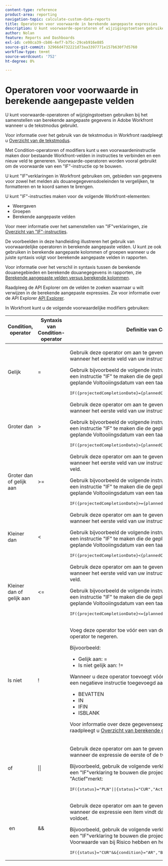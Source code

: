 ```yaml
---
content-type: reference
product-area: reporting
navigation-topic: calculate-custom-data-reports
title: Operatoren voor voorwaarde in berekende aangepaste expressies
description: U kunt voorwaarde-operatoren of wijzigingstoetsen gebruiken bij het samenstellen van berekende aangepaste gegevens in Adobe Workfront wanneer u de tekstmodus gebruikt.
author: Nolan
feature: Reports and Dashboards
exl-id: ce98ca39-cb86-4ef7-b75c-29ceb916e885
source-git-commit: 32966d4732221d73aa3397771e157b630f7d5760
workflow-type: tm+mt
source-wordcount: '752'
ht-degree: 0%

---
```


# Operatoren voor voorwaarde in berekende aangepaste velden

U kunt voorwaarde-operatoren of wijzigingstoetsen gebruiken bij het samenstellen van berekende aangepaste gegevens in Adobe Workfront wanneer u de tekstmodus gebruikt.

Voor informatie over het gebruik van de tekstmodus in Workfront raadpleegt u [Overzicht van de tekstmodus](../../../reports-and-dashboards/reports/text-mode/understand-text-mode.md).

Met Condition-operatoren of modifiers kunt u een voorwaardeninstructie maken door bestaande Workfront-velden in instructies te verbinden en een nieuw veld te genereren. Voorwaarde-operatoren worden vooral gebruikt om de voorwaarde van een &quot;IF&quot;-instructie op te bouwen.

U kunt &quot;IF&quot;verklaringen in Workfront gebruiken om, gebieden van gegevens voor zowel het melden als douanegegevensdoeleinden te vergelijken, te formatteren en te koord samen te brengen.

U kunt &quot;IF&quot;-instructies maken voor de volgende Workfront-elementen:

* Weergaven
* Groepen
* Berekende aangepaste velden

Voor meer informatie over het samenstellen van &quot;IF&quot;verklaringen, zie [Overzicht van &quot;IF&quot;-instructies](../../../reports-and-dashboards/reports/calc-cstm-data-reports/if-statements-overview.md).

De voorbeelden in deze handleiding illustreren het gebruik van voorwaardelijke operatoren in berekende aangepaste velden. U kunt ze ook gebruiken in berekende aangepaste kolommen of groepen wanneer u de juiste syntaxis volgt voor berekende aangepaste velden in rapporten.

Voor informatie over het verschil in syntaxis tussen de berekende douanegebieden en berekende douanegegevens in rapporten, zie [Berekende aangepaste velden versus berekende kolommen](../../../reports-and-dashboards/reports/calc-cstm-data-reports/calculated-custom-fields-calculated-columns.md).

Raadpleeg de API Explorer om de velden te zoeken waarnaar u wilt verwijzen in de berekende aangepaste expressies. Zie voor informatie over de API Explorer [API Explorer](../../../wf-api/general/api-explorer.md).

In Workfront kunt u de volgende voorwaardelijke modifiers gebruiken:

<table style="table-layout:auto"> 
 <col> 
 <col> 
 <col> 
 <thead> 
  <tr> 
   <th>Condition, operator</th> 
   <th>Syntaxis van Condition-operator</th> 
   <th>Definitie van Condition-operator</th> 
  </tr> 
 </thead> 
 <tbody> 
  <tr> 
   <td>Gelijk</td> 
   <td>= </td> 
   <td> <p>Gebruik deze operator om aan te geven dat aan de voorwaarde is voldaan wanneer het eerste veld van uw instructie gelijk is aan het tweede veld.</p> <p>Gebruik bijvoorbeeld de volgende instructie in een berekend aangepast veld om een instructie "IF" te maken die de geplande Voltooiingsdatum vergelijkt met de geplande Voltooiingsdatum van een taak: </p><pre>IF({projectedCompletionDate}={plannedCompletionDate},"Op track","Buiten track")</pre> </td> 
  </tr> 
  <tr> 
   <td>Groter dan </td> 
   <td>&gt; </td> 
   <td>Gebruik deze operator om aan te geven dat aan de voorwaarde is voldaan wanneer het eerste veld van uw instructie groter is dan het tweede veld. <p>Gebruik bijvoorbeeld de volgende instructie in een berekend aangepast veld om een instructie "IF" te maken die de geplande Voltooiingsdatum vergelijkt met de geplande Voltooiingsdatum van een taak: </p><pre>IF({projectedCompletionDate}&gt;{plannedCompletionDate},"Late",")</pre></td> 
  </tr> 
  <tr> 
   <td>Groter dan of gelijk aan </td> 
   <td>&gt;= </td> 
   <td>Gebruik deze operator om aan te geven dat aan de voorwaarde is voldaan wanneer het eerste veld van uw instructie groter dan of gelijk is aan het tweede veld. <p>Gebruik bijvoorbeeld de volgende instructie in een berekend aangepast veld om een instructie "IF" te maken die de geplande Voltooiingsdatum vergelijkt met de geplande Voltooiingsdatum van een taak: </p><pre>IF({projectedCompletionDate}&gt;={plannedCompletionDate},"Te laat","Vroeg")</pre></td> 
  </tr> 
  <tr> 
   <td>Kleiner dan </td> 
   <td>&lt; </td> 
   <td>Gebruik deze operator om aan te geven dat aan de voorwaarde is voldaan wanneer het eerste veld van uw instructie kleiner is dan het tweede veld. <p>Gebruik bijvoorbeeld de volgende instructie in een berekend aangepast veld om een instructie "IF" te maken die de geplande Voltooiingsdatum vergelijkt met de geplande Voltooiingsdatum van een taak: </p><pre>IF({projectedCompletionDate}&lt;{plannedCompletionDate},"Vroeg",")</pre></td> 
  </tr> 
  <tr> 
   <td>Kleiner dan of gelijk aan </td> 
   <td>&lt;= </td> 
   <td>Gebruik deze operator om aan te geven dat aan de voorwaarde is voldaan wanneer het eerste veld van uw instructie kleiner dan of gelijk is aan het tweede veld. <p>Gebruik bijvoorbeeld de volgende instructie in een berekend aangepast veld om een instructie "IF" te maken die de geplande Voltooiingsdatum vergelijkt met de geplande Voltooiingsdatum van een taak: </p><pre>IF({projectedCompletionDate}&lt;={plannedCompletionDate},"Vroeg","Te laat")</pre></td> 
  </tr> 
  <tr> 
   <td>Is niet </td> 
   <td>! </td> 
   <td> <p>Voeg deze operator toe vóór een van de bovenstaande operatoren om de operator te negeren. </p> <p>Bijvoorbeeld: </p> 
    <ul> 
     <li>Gelijk aan: = </li> 
     <li>Is niet gelijk aan: != </li> 
    </ul> <p>Wanneer u deze operator toevoegt vóór de volgende gegevensexpressies, wordt een negatieve instructie toegevoegd aan expressies: </p> 
    <ul> 
     <li>BEVATTEN </li> 
     <li>IN </li> 
     <li>IFIN </li> 
     <li>ISBLANK </li> 
    </ul> <p>Voor informatie over deze gegevensexpressies en voor een volledige lijst raadpleegt u <a href="../../../reports-and-dashboards/reports/calc-cstm-data-reports/calculated-data-expressions.md" class="MCXref xref">Overzicht van berekende gegevensexpressies</a>. </p> </td> 
  </tr> 
  <tr> 
   <td>of </td> 
   <td>|| </td> 
   <td> <p>Gebruik deze operator om aan te geven dat aan de voorwaarde is voldaan wanneer de expressie de eerste of de tweede waarde van uw instructie vindt. </p> <p>Bijvoorbeeld, gebruik de volgende verklaring op een berekend douanegebied om een "IF"verklaring te bouwen die projecten in of de Huidige of Planning status als "Actief"merkt: </p><pre>IF({status}="PLN"||{status}="CUR","Actief","Niet actief")</pre> </td> 
  </tr> 
  <tr> 
   <td> en </td> 
   <td>&amp;&amp; </td> 
   <td> <p>Gebruik deze operator om aan te geven dat aan de voorwaarde is voldaan wanneer de expressie een item vindt dat tegelijkertijd aan twee voorwaarden voldoet. </p> <p>Bijvoorbeeld, gebruik de volgende verklaring op een berekend douanegebied om een "IF"verklaring te bouwen die projecten vindt die in Huidige status zijn en een Voorwaarde van bij Risico hebben en hen als "Bemiddeling nodig"merken. </p><pre>IF({status}="CUR"&amp;&amp;{condition}="AR","Bemiddeling vereist"")</pre> </td> 
  </tr> 
 </tbody> 
</table>
